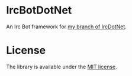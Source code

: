 IrcBotDotNet
============

An Irc Bot framework for [my branch of IrcDotNet](https://www.github.com/txdv/ircdotnet/).

License
=======

The library is available under the [MIT license](http://en.wikipedia.org/wiki/MIT_License).
